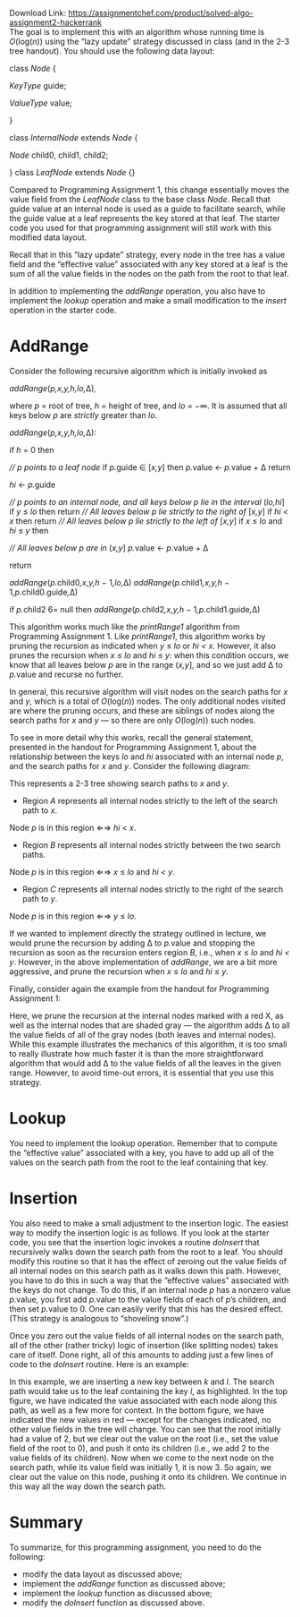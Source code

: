 Download Link: https://assignmentchef.com/product/solved-algo-assignment2-hackerrank
<br>
The goal is to implement this with an algorithm whose running time is <em>O</em>(log(<em>n</em>)) using the “lazy update” strategy discussed in class (and in the 2-3 tree handout). You should use the following data layout:

class <em>Node </em>{

<em>KeyType </em>guide;

<em>ValueType </em>value;

}

class <em>InternalNode </em>extends <em>Node </em>{

<em>Node </em>child0, child1, child2;

} class <em>LeafNode </em>extends <em>Node </em>{}

Compared to Programming Assignment 1, this change essentially moves the value field from the <em>LeafNode </em>class to the base class <em>Node</em>. Recall that guide value at an internal node is used as a guide to facilitate search, while the guide value at a leaf represents the key stored at that leaf. The starter code you used for that programming assignment will still work with this modified data layout.

Recall that in this “lazy update” strategy, every node in the tree has a value field and the “effective value” associated with any key stored at a leaf is the sum of all the value fields in the nodes on the path from the root to that leaf.

In addition to implementing the <em>addRange </em>operation, you also have to implement the <em>lookup </em>operation and make a small modification to the <em>insert </em>operation in the starter code.

<h1>AddRange</h1>

Consider the following recursive algorithm which is initially invoked as

<em>addRange</em>(<em>p,x,y,h,lo,</em>∆)<em>,</em>

where <em>p </em>= root of tree, <em>h </em>= height of tree, and <em>lo </em>= −∞. It is assumed that all keys below <em>p </em>are <em>strictly </em>greater than <em>lo</em>.

<em>addRange</em>(<em>p,x,y,h,lo,</em>∆):

if <em>h </em>= 0 then

<em>// p points to a leaf node </em>if <em>p.</em>guide ∈ [<em>x,y</em>] then <em>p.</em>value ← <em>p.</em>value + ∆ return

<em>hi </em>← <em>p.</em>guide

<em>// p points to an internal node, and all keys below p lie in the interval </em>(<em>lo,hi</em>] if <em>y </em>≤ <em>lo </em>then return <em>// All leaves below p lie strictly to the right of </em>[<em>x,y</em>] if <em>hi &lt; x </em>then return <em>// All leaves below p lie strictly to the left of </em>[<em>x,y</em>] if <em>x </em>≤ <em>lo </em>and <em>hi </em>≤ <em>y </em>then

<em>// All leaves below p are in </em>(<em>x,y</em>] <em>p.</em>value ← <em>p.</em>value + ∆

return

<em>addRange</em>(<em>p.</em>child0<em>,x,y,h </em>− 1<em>,lo,</em>∆) <em>addRange</em>(<em>p.</em>child1<em>,x,y,h </em>− 1<em>,p.</em>child0<em>.</em>guide<em>,</em>∆)

if <em>p.</em>child2 6= null then <em>addRange</em>(<em>p.</em>child2<em>,x,y,h </em>− 1<em>,p.</em>child1<em>.</em>guide<em>,</em>∆)

This algorithm works much like the <em>printRange1 </em>algorithm from Programming Assignment 1. Like <em>printRange1</em>, this algorithm works by pruning the recursion as indicated when <em>y </em>≤ <em>lo </em>or <em>hi &lt; x</em>. However, it also prunes the recursion when <em>x </em>≤ <em>lo </em>and <em>hi </em>≤ <em>y</em>: when this condition occurs, we know that all leaves below <em>p </em>are in the range (<em>x,y</em>], and so we just add ∆ to <em>p.</em>value and recurse no further.

In general, this recursive algorithm will visit nodes on the search paths for <em>x </em>and <em>y</em>, which is a total of <em>O</em>(log(<em>n</em>)) nodes. The only additional nodes visited are where the pruning occurs, and these are siblings of nodes along the search paths for <em>x </em>and <em>y </em>— so there are only <em>O</em>(log(<em>n</em>)) such nodes.

To see in more detail why this works, recall the general statement, presented in the handout for Programming Assignment 1, about the relationship between the keys <em>lo </em>and <em>hi </em>associated with an internal node <em>p</em>, and the search paths for <em>x </em>and <em>y</em>. Consider the following diagram:

This represents a 2-3 tree showing search paths to <em>x </em>and <em>y</em>.

<ul>

 <li>Region <em>A </em>represents all internal nodes strictly to the left of the search path to <em>x</em>.</li>

</ul>

Node <em>p </em>is in this region ⇐⇒ <em>hi &lt; x</em>.

<ul>

 <li>Region <em>B </em>represents all internal nodes strictly between the two search paths.</li>

</ul>

Node <em>p </em>is in this region ⇐⇒ <em>x </em>≤ <em>lo </em>and <em>hi &lt; y</em>.

<ul>

 <li>Region <em>C </em>represents all internal nodes strictly to the right of the search path to <em>y</em>.</li>

</ul>

Node <em>p </em>is in this region ⇐⇒ <em>y </em>≤ <em>lo</em>.

If we wanted to implement directly the strategy outlined in lecture, we would prune the recursion by adding ∆ to <em>p.</em>value and stopping the recursion as soon as the recursion enters region <em>B</em>, i.e., when <em>x </em>≤ <em>lo </em>and <em>hi &lt; y</em>. However, in the above implementation of <em>addRange</em>, we are a bit more aggressive, and prune the recursion when <em>x </em>≤ <em>lo </em>and <em>hi </em>≤ <em>y</em>.

Finally, consider again the example from the handout for Programming Assignment 1:

Here, we prune the recursion at the internal nodes marked with a red X, as well as the internal nodes that are shaded gray — the algorithm adds ∆ to all the value fields of all of the gray nodes (both leaves and internal nodes). While this example illustrates the mechanics of this algorithm, it is too small to really illustrate how much faster it is than the more straightforward algorithm that would add ∆ to the value fields of all the leaves in the given range. However, to avoid time-out errors, it is essential that you use this strategy.

<h1>Lookup</h1>

You need to implement the lookup operation. Remember that to compute the “effective value” associated with a key, you have to add up all of the values on the search path from the root to the leaf containing that key.

<h1>Insertion</h1>

You also need to make a small adjustment to the insertion logic. The easiest way to modify the insertion logic is as follows. If you look at the starter code, you see that the insertion logic invokes a routine <em>doInsert </em>that recursively walks down the search path from the root to a leaf. You should modify this routine so that it has the effect of zeroing out the value fields of all internal nodes on this search path as it walks down this path. However, you have to do this in such a way that the “effective values” associated with the keys do not change. To do this, if an internal node <em>p </em>has a nonzero value <em>p.</em>value, you first add <em>p.</em>value to the value fields of each of <em>p</em>’s children, and then set <em>p.</em>value to 0. One can easily verify that this has the desired effect. (This strategy is analogous to “shoveling snow”.)

Once you zero out the value fields of all internal nodes on the search path, all of the other (rather tricky) logic of insertion (like splitting nodes) takes care of itself. Done right, all of this amounts to adding just a few lines of code to the <em>doInsert </em>routine. Here is an example:

In this example, we are inserting a new key between <em>k </em>and <em>l</em>. The search path would take us to the leaf containing the key <em>l</em>, as highlighted. In the top figure, we have indicated the value associated with each node along this path, as well as a few more for context. In the bottom figure, we have indicated the new values in red — except for the changes indicated, no other value fields in the tree will change. You can see that the root initially had a value of 2, but we clear out the value on the root (i.e., set the value field of the root to 0), and push it onto its children (i.e., we add 2 to the value fields of its children). Now when we come to the next node on the search path, while its value field was initially 1, it is now 3. So again, we clear out the value on this node, pushing it onto its children. We continue in this way all the way down the search path.

<h1>Summary</h1>

To summarize, for this programming assignment, you need to do the following:

<ul>

 <li>modify the data layout as discussed above;</li>

 <li>implement the <em>addRange </em>function as discussed above;</li>

 <li>implement the <em>lookup </em>function as discussed above;</li>

 <li>modify the <em>doInsert </em>function as discussed above.</li>

</ul>